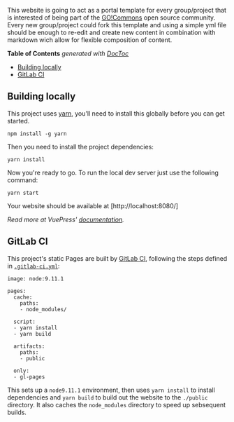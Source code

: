 This website is going to act as a portal template for every group/project that is interested of being part of the [GO!Commons][gocommons] open source community. Every new group/project could fork this template and using a simple yml file should be enough to re-edit and create new content in combination with markdown wich allow for flexible composition of content.

<!-- START doctoc generated TOC please keep comment here to allow auto update -->
<!-- DON'T EDIT THIS SECTION, INSTEAD RE-RUN doctoc TO UPDATE -->

**Table of Contents** _generated with [DocToc](https://github.com/thlorenz/doctoc)_

- [Building locally](#building-locally)
- [GitLab CI](#gitlab-ci)

<!-- END doctoc generated TOC please keep comment here to allow auto update -->

## Building locally

This project uses [yarn](https://yarnpkg.com), you'll need to install this globally before you can get started.

```
npm install -g yarn
```

Then you need to install the project dependencies:

```
yarn install
```

Now you're ready to go.
To run the local dev server just use the following command:

```
yarn start
```

Your website should be available at [http://localhost:8080/]

_Read more at VuePress' [documentation][]._

## GitLab CI

This project's static Pages are built by [GitLab CI][ci], following the steps
defined in [`.gitlab-ci.yml`](.gitlab-ci.yml):

```
image: node:9.11.1

pages:
  cache:
    paths:
    - node_modules/

  script:
  - yarn install
  - yarn build

  artifacts:
    paths:
    - public

  only:
  - gl-pages

```

This sets up a `node9.11.1` environment, then uses `yarn install` to install dependencies and `yarn build` to build out the website to the `./public` directory.
It also caches the `node_modules` directory to speed up sebsequent builds.


[project]: https://vuepress.vuejs.org/
[documentation]: https://vuepress.vuejs.org/guide/
[gocommons]: https://go_commons.gitlab.io/home/
[ci]: https://about.gitlab.com/gitlab-ci/
